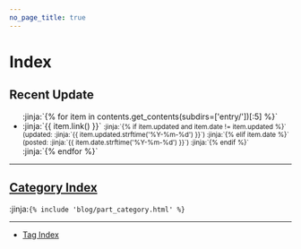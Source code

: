 ```yaml
---
no_page_title: true
---
```

# Index

## Recent Update
<ul>
:jinja:`{% for item in contents.get_contents(subdirs=['entry/'])[:5] %}`
  <li>
    :jinja:`{{ item.link() }}`
    <small>
      :jinja:`{% if item.updated and item.date != item.updated %}`
        (updated: :jinja:`{{ item.updated.strftime('%Y-%m-%d') }}`)
      :jinja:`{% elif item.date %}`
        (posted: :jinja:`{{ item.date.strftime('%Y-%m-%d') }}`)
      :jinja:`{% endif %}`
    </small>
  </li>
:jinja:`{% endfor %}`
</ul>

---

## [Category Index](category/)

:jinja:`{% include 'blog/part_category.html' %}`

---

- [Tag Index](tags/)
